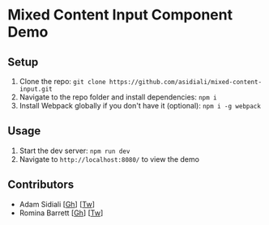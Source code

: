 # Mixed Content Input Component Demo

## Setup
1. Clone the repo: `git clone https://github.com/asidiali/mixed-content-input.git`
2. Navigate to the repo folder and install dependencies: `npm i`
3. Install Webpack globally if you don't have it (optional): `npm i -g webpack`

## Usage
1. Start the dev server: `npm run dev`
2. Navigate to `http://localhost:8080/` to view the demo


## Contributors
- Adam Sidiali [[Gh](http://github.com/asidiali)] [[Tw](http://twitter.com/adamsidiali)]
- Romina Barrett [[Gh](http://github.com/yayromina)] [[Tw](http://twitter.com/yayromina)]

